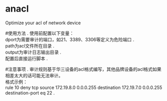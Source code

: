 # anacl
 Optimize your acl of network device


#使用方法 . 
使用前配置以下变量：    
dport为需要审计的端口，如21、3389、3306等定义为危险端口 .   
path为acl文件所在目录 .   
output为审计日志输出目录 .   
配置后直接运行脚本 .   

#注意事项 . 
审计规则基于华三设备的acl格式编写，其他品牌设备的acl格式如果相差太大的话可能无法审计。  
格式示例：  
rule 10 deny tcp source 172.19.8.0 0.0.0.255 destination 172.19.7.0 0.0.0.255 destination-port eq 22 . 

